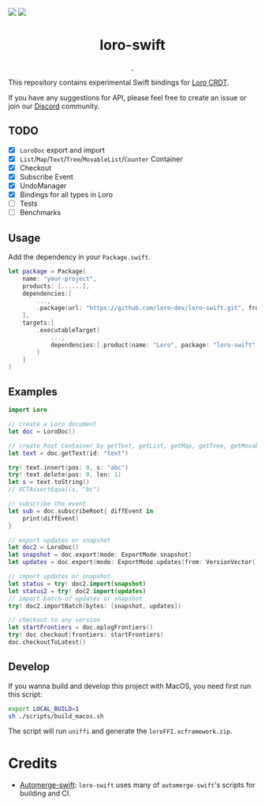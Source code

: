 [![](https://img.shields.io/endpoint?url=https%3A%2F%2Fswiftpackageindex.com%2Fapi%2Fpackages%2Floro-dev%2Floro-swift%2Fbadge%3Ftype%3Dswift-versions)](https://swiftpackageindex.com/loro-dev/loro-swift)
[![](https://img.shields.io/endpoint?url=https%3A%2F%2Fswiftpackageindex.com%2Fapi%2Fpackages%2Floro-dev%2Floro-swift%2Fbadge%3Ftype%3Dplatforms)](https://swiftpackageindex.com/loro-dev/loro-swift)

<h1 align="center">loro-swift</h1>

<p align="center">
  <a aria-label="X" href="https://x.com/loro_dev" target="_blank">
    <img alt="" src="https://img.shields.io/badge/Twitter-black?style=for-the-badge&logo=Twitter">
  </a>
  <a aria-label="Discord-Link" href="https://discord.gg/tUsBSVfqzf" target="_blank">
    <img alt="" src="https://img.shields.io/badge/Discord-black?style=for-the-badge&logo=discord">
  </a>
</p>

This repository contains experimental Swift bindings for
[Loro CRDT](https://github.com/loro-dev/loro).

If you have any suggestions for API, please feel free to create an issue or join
our [Discord](https://discord.gg/tUsBSVfqzf) community.

## TODO

-   [x] `LoroDoc` export and import
-   [x] `List`/`Map`/`Text`/`Tree`/`MovableList`/`Counter` Container
-   [x] Checkout
-   [x] Subscribe Event
-   [x] UndoManager
-   [x] Bindings for all types in Loro
-   [ ] Tests
-   [ ] Benchmarks

## Usage

Add the dependency in your `Package.swift`.

```swift
let package = Package(
    name: "your-project",
    products: [......],
    dependencies:[
        ...,
        .package(url: "https://github.com/loro-dev/loro-swift.git", from: "1.3.0")
    ],
    targets:[
        .executableTarget(
            ...,
            dependencies:[.product(name: "Loro", package: "loro-swift")],
        )
    ]
)
```

## Examples

```swift
import Loro

// create a Loro document
let doc = LoroDoc()

// create Root Container by getText, getList, getMap, getTree, getMovableList, getCounter
let text = doc.getText(id: "text")

try! text.insert(pos: 0, s: "abc")
try! text.delete(pos: 0, len: 1)
let s = text.toString()
// XCTAssertEqual(s, "bc")

// subscribe the event
let sub = doc.subscribeRoot{ diffEvent in
    print(diffEvent)
}

// export updates or snapshot
let doc2 = LoroDoc()
let snapshot = doc.export(mode: ExportMode.snapshot)
let updates = doc.export(mode: ExportMode.updates(from: VersionVector()))

// import updates or snapshot
let status = try! doc2.import(snapshot)
let status2 = try! doc2.import(updates)
// import batch of updates or snapshot
try! doc2.importBatch(bytes: [snapshot, updates])

// checkout to any version
let startFrontiers = doc.oplogFrontiers()
try! doc.checkout(frontiers: startFrontiers)
doc.checkoutToLatest()
```

## Develop

If you wanna build and develop this project with MacOS, you need first run this
script:

```bash
export LOCAL_BUILD=1
sh ./scripts/build_macos.sh
```

The script will run `uniffi` and generate the `loroFFI.xcframework.zip`.

# Credits

-   [Automerge-swift](https://github.com/automerge/automerge-swift): `loro-swift`
    uses many of `automerge-swift`'s scripts for building and CI.
